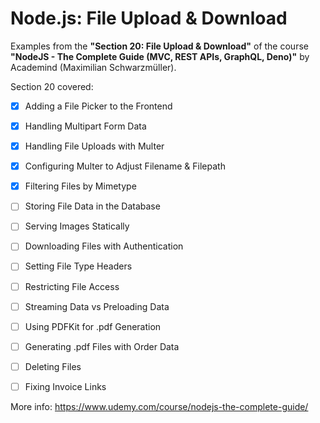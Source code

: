 # Node.js: File Upload & Download

Examples from the **"Section 20: File Upload & Download"** of the course **"NodeJS - The Complete Guide (MVC, REST APIs, GraphQL, Deno)"** by Academind (Maximilian Schwarzmüller).

Section 20 covered:

- [x] Adding a File Picker to the Frontend
- [x] Handling Multipart Form Data
- [x] Handling File Uploads with Multer
- [x] Configuring Multer to Adjust Filename & Filepath
- [x] Filtering Files by Mimetype
- [ ] Storing File Data in the Database
- [ ] Serving Images Statically
- [ ] Downloading Files with Authentication
- [ ] Setting File Type Headers
- [ ] Restricting File Access
- [ ] Streaming Data vs Preloading Data
- [ ] Using PDFKit for .pdf Generation
- [ ] Generating .pdf Files with Order Data
- [ ] Deleting Files
- [ ] Fixing Invoice Links



More info: https://www.udemy.com/course/nodejs-the-complete-guide/